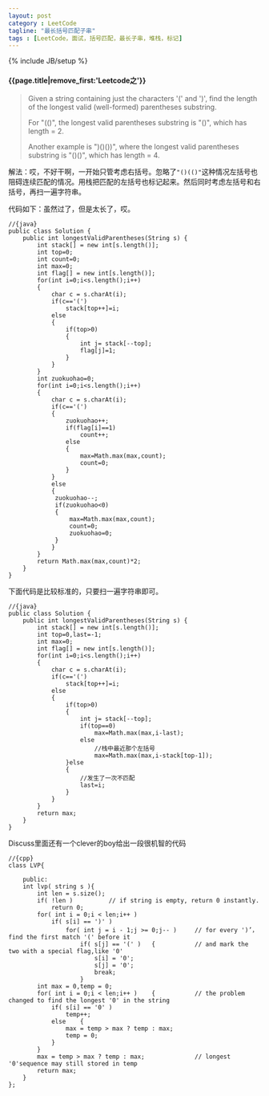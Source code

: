 ```yaml
---
layout: post
category : LeetCode
tagline: "最长括号匹配子串"
tags : [LeetCode，面试，括号匹配，最长子串，堆栈，标记]
---
```

{% include JB/setup %}

<h4>{{page.title|remove_first:'Leetcode之'}}</h4>


>Given a string containing just the characters '(' and ')', find the length of the longest valid (well-formed) parentheses substring.
>
>For "(()", the longest valid parentheses substring is "()", which has length = 2.
>
>Another example is ")()())", where the longest valid parentheses substring is "()()", which has length = 4. 

解法：哎，不好干啊，一开始只管考虑右括号。忽略了`"()(()"`这种情况左括号也阻碍连续匹配的情况。用栈把匹配的左括号也标记起来。然后同时考虑左括号和右括号，再扫一遍字符串。


代码如下：虽然过了，但是太长了，哎。
		
	//{java}
	public class Solution {
	    public int longestValidParentheses(String s) {
	        int stack[] = new int[s.length()];
	        int top=0;
	        int count=0;
	        int max=0;
	        int flag[] = new int[s.length()];
	        for(int i=0;i<s.length();i++)
	        {
	            char c = s.charAt(i);
	            if(c=='(')
	                stack[top++]=i;
	            else
	            {
	                if(top>0)
	                {
	                    int j= stack[--top];
	                    flag[j]=1;
	                }
	            }
	        }
	        int zuokuohao=0;
	        for(int i=0;i<s.length();i++)
	        {
	            char c = s.charAt(i);
	            if(c=='(')
	            {
	                zuokuohao++;
	                if(flag[i]==1)
	                    count++;
	                else
	                {
	                    max=Math.max(max,count);
	                    count=0;
	                }
	            }
	            else
	            {
	             zuokuohao--;
	             if(zuokuohao<0)
	             {
	                 max=Math.max(max,count);
	                 count=0;
	                 zuokuohao=0;
	             }
	            }
	        }
	        return Math.max(max,count)*2;
	    }
	}


下面代码是比较标准的，只要扫一遍字符串即可。

	//{java}
	public class Solution {
	    public int longestValidParentheses(String s) {
	        int stack[] = new int[s.length()];
	        int top=0,last=-1;
	        int max=0;
	        int flag[] = new int[s.length()];
	        for(int i=0;i<s.length();i++)
	        {
	            char c = s.charAt(i);
	            if(c=='(')
	                stack[top++]=i;
	            else
	            {
	                if(top>0)
	                {
	                    int j= stack[--top];
	                    if(top==0)
	                        max=Math.max(max,i-last);
	                    else
							//栈中最近那个左括号
	                        max=Math.max(max,i-stack[top-1]);
	                }else
	                {
						//发生了一次不匹配
	                    last=i;
	                }
	            }
	        }
	        return max;
	    }
	}


Discuss里面还有一个clever的boy给出一段很机智的代码

	//{cpp}
	class LVP{

	    public:
	    int lvp( string s ){
	        int len = s.size();
	        if( !len )          // if string is empty, return 0 instantly.
	            return 0;
	        for( int i = 0;i < len;i++ )    
	            if( s[i] == ')' )   
	                for( int j = i - 1;j >= 0;j-- )     // for every ')’，find the first match '(' before it
	                    if( s[j] == '(' )   {           // and mark the two with a special flag,like '0'
	                        s[i] = '0';
	                        s[j] = '0';
	                        break;
	                    }
	        int max = 0,temp = 0;                       
	        for( int i = 0;i < len;i++ )    {           // the problem changed to find the longest '0' in the string
	            if( s[i] == '0' )
	                temp++;
	            else    {
	                max = temp > max ? temp : max;
	                temp = 0;
	            }
	        }
	        max = temp > max ? temp : max;              // longest '0'sequence may still stored in temp
	        return max;
	    }
	};